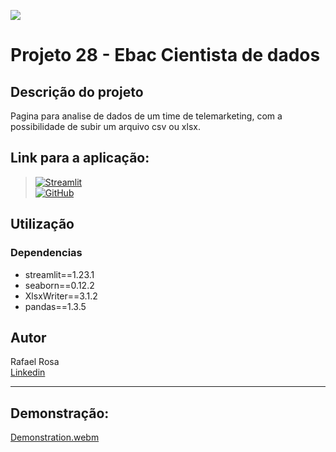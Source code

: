 [![](https://raw.githubusercontent.com/raafarosa/Ebac_Data_Scientist_General/main/utilities/newebac_logo_black_half.png)](https://github.com/raafarosa/Ebac_Data_Scientist_General)

# Projeto 28 - Ebac Cientista de dados

## Descrição do projeto

Pagina para analise de dados de um time de telemarketing, com a possibilidade de subir um arquivo csv ou xlsx.

## Link para a aplicação:

> [![Streamlit](https://img.shields.io/badge/Streamlit-FF4B4B?logo=Streamlit&logoColor=white)](https://md28-practice-telemarketing-analysis.streamlit.app/) <br>
> [![GitHub](https://img.shields.io/github/directory-file-count/raafarosa/Ebac_Data_Scientist_General/Module_19_-_Streamlit2%2FPractice_1?type=dir&style=flat-square&logo=Github)](https://github.com/raafarosa/Ebac_Data_Scientist_General/tree/main/Module_28_-_Streamlit_3_4)

## Utilização

### Dependencias
* streamlit==1.23.1
* seaborn==0.12.2
* XlsxWriter==3.1.2
* pandas==1.3.5

## Autor

Rafael Rosa<br>
[Linkedin](https://www.linkedin.com/in/rafael-rosa-alves/)

---

## Demonstração:
[Demonstration.webm](https://github.com/raafarosa/Ebac_Data_Scientist_General/assets/141688193/a9f9dd27-588b-43ce-b8c4-b74ac940ab7c)